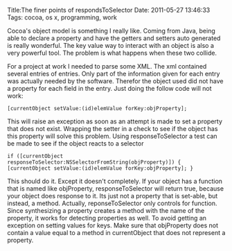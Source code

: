 Title:The finer points of respondsToSelector
Date: 2011-05-27 13:46:33
Tags: cocoa, os x, programming, work

Cocoa's object model is something I really like. Coming from Java, being able
to declare a property and have the getters and setters auto generated is
really wonderful. The key value way to interact with an object is also a very
powerful tool. The problem is what happens when these two collide.

For a project at work I needed to parse some XML. The xml contained several
entries of entries. Only part of the information given for each entry was
actually needed by the software. Therefor the object used did not have a
property for each field in the entry. Just doing the follow code will not
work:

` [currentObject setValue:(id)elemValue forKey:objProperty]; `

This will raise an exception as soon as an attempt is made to set a property
that does not exist. Wrapping the setter in a check to see if the object has
this property will solve this problem. Using responseToSelector a test can be
made to see if the object reacts to a selector

` if ([currentObject responseToSelector:NSSelectorFromString(objProperty)]) {
[currentObject setValue:(id)elemValue forKey:objProperty]; } `

This should do it. Except it doesn't completely. If your object has a function
that is named like objProperty, responseToSelector will return true, because
your object does response to it. Its just not a property that is set-able, but
instead, a method. Actually, reponseToSelector only controls for function.
Since synthesizing a property creates a method with the name of the property,
it works for detecting properties as well. To avoid getting an exception on
setting values for keys. Make sure that objProperty does not contain a value
equal to a method in currentObject that does not represent a property.

